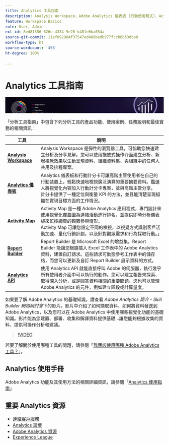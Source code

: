 ```yaml
---
title: Analytics 工具指南
description: Analysis Workspace、Adobe Analytics 儀表板 (行動應用程式)、Activity Map、Report Builder、Reporting API 以及 Reports & Analytics 的產品文件和自助服務。
feature: Workspace Basics
role: User, Admin
exl-id: 8ed81356-626e-4334-9e20-b481e6ba654a
source-git-commit: 11ef092984f37547ed408bedb977fccb8b53dba8
workflow-type: ht
source-wordcount: '456'
ht-degree: 100%

---
```


# Analytics 工具指南

![橫幅](../../assets/doc_banner_analyze.png)

「分析工具指南」中包含下列分析工具的產品功能、使用案例、任務說明和最佳實務的相關資訊：

| 工具 | 說明 |
|-----------|----------------|
| **[Analysis Workspace](https://experienceleague.adobe.com/docs/analytics/analyze/analysis-workspace/home.html)** | Analysis Workspace 是彈性的瀏覽器工具，可協助您快速建立分析及分享見解。您可以使用拖放式操作介面建立分析、新增視覺效果以生動呈現資料、組織資料集、與組織中的任何人共用及排程專案。 |
| **[Analytics 儀表板](https://experienceleague.adobe.com/docs/analytics/analyze/mobapp/home.html)** | Analytics 儀表板和行動計分卡可讓高階主管使用者在自己的行動裝置上，輕鬆快速地檢視廣泛演算的重要摘要資料。鑑選人將視覺化內容加入行動計分卡專案，並與高階主管分享。<br>計分卡提供了一種定位與衡量 KPI 的方法，並且能清楚呈現組織在實現目標方面的工作情況。 |
| **[Activity Map](https://experienceleague.adobe.com/docs/analytics/analyze/activity-map/activity-map.html)** | Activity Map 是一種 Adobe Analytics 應用程式，專門設計來使用視覺化覆蓋圖為連結活動進行排名，並提供即時分析儀表板來監控網頁的觀眾參與情形。<br> Activity Map 可讓您設定不同的檢視，以視覺方式識別客戶活動加速、量化行銷計劃，以及針對觀眾需求和行為採取行動。」 |
| **[Report Builder](https://experienceleague.adobe.com/docs/analytics/analyze/report-builder/home.html)** |  Report Builder 是 Microsoft Excel 的增益集。Report Builder 能讓您根據插入 Excel 工作表中的 Adobe Analytics 資料，建置自訂請求。這些請求可動態參考工作表中的儲存格，而您可以更新及自訂 Report Builder 展示資料的方式。 |
| **[Analytics API](https://developer.adobe.com/analytics-apis/docs/2.0/)** | 使用 Analytics API 就能直接呼叫 Adobe 的伺服器，執行幾乎所有使用者介面中可以執行的動作。您可以建立報告來探索、取得深入分析，或是回答資料相關的重要問題。您也可以管理 Adobe Analytics 的元件，例如建立區段或計算量度。 |

如果要了解 Adobe Analytics 的基礎知識，請查看 *Adobe Analytics 簡介 - Skill Builder 網路研討會*&#x200B;下的影片。影片中介紹了如何擷取資料、如何將資料發送到 Adobe Analytics，以及您可以在 Adobe Analytics 中使用哪些視覺化功能的基礎知識。影片能為您建置、部署、收集和解譯資料提供基礎…讓您能夠根據收集的資料，提供可操作分析和建議。

>[!VIDEO](https://video.tv.adobe.com/v/27429/?quality=12)

若要了解關於使用哪種工具的問題，請參閱「[我應該使用哪種 Adobe Analytics 工具？](https://experienceleague.adobe.com/docs/analytics/analyze/admin-overview/which-analytics-tool.html)」。

## Analytics 使用手冊

Adobe Analytics 功能及其使用方法的相關詳細資訊，請參閱「[Analytics 使用指南](https://experienceleague.adobe.com/docs/analytics.html?lang=zh-Hant)」

## 重要 Analytics 資源

* [連絡客戶服務](https://experienceleague.adobe.com/?support-solution=Analytics#support)
* [Analytics 論壇](https://forums.adobe.com/community/experience-cloud/analytics-cloud/analytics)
* [Adobe Analytics 資源](https://forums.adobe.com/message/10660755)
* [Experience League](https://landing.adobe.com/experience-league/)

